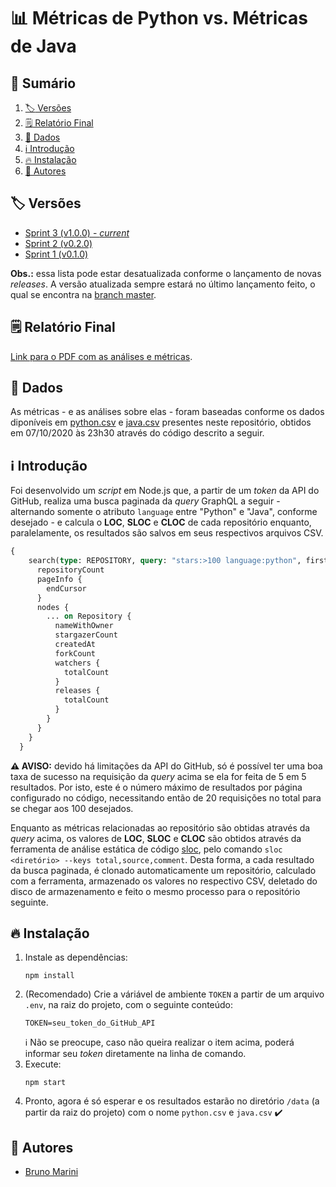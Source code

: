 # :bar_chart: Métricas de Python vs. Métricas de Java

## :card_index: Sumário

1. [:label: Versões](#label-versões)
2. [:spiral_notepad: Relatório Final](#spiral_notepad-relatório-final)
3. [:abacus: Dados](#abacus-dados)
4. [:information_source: Introdução](#information_source-introdução)
5. [:fire: Instalação](#fire-instalação)
6. [:busts_in_silhouette: Autores](#busts_in_silhouette-autores)

## :label: Versões

- [Sprint 3 (v1.0.0) - _current_](https://github.com/TheMarini/python-vs-java-metrics/tree/v1.0.0)
- [Sprint 2 (v0.2.0)](https://github.com/TheMarini/python-vs-java-metrics/tree/v0.2.0)
- [Sprint 1 (v0.1.0)](https://github.com/TheMarini/python-vs-java-metrics/tree/v0.1.0)

**Obs.:** essa lista pode estar desatualizada conforme o lançamento de novas _releases_. A versão atualizada sempre estará no último lançamento feito, o qual se encontra na [branch master](https://github.com/TheMarini/python-vs-java-metrics).

## :spiral_notepad: Relatório Final

[Link para o PDF com as análises e métricas](https://github.com/TheMarini/metrics-from-popular-repositories/blob/v1.0.0/docs/Relatório%20Final.pdf).

## :abacus: Dados

As métricas - e as análises sobre elas - foram baseadas conforme os dados diponíveis em [python.csv](https://github.com/TheMarini/python-vs-java-metrics/blob/v1.0.0/data/python.csv) e [java.csv](https://github.com/TheMarini/python-vs-java-metrics/blob/v1.0.0/data/java.csv) presentes neste repositório, obtidos em 07/10/2020 às 23h30 através do código descrito a seguir.

## :information_source: Introdução

Foi desenvolvido um _script_ em Node.js que, a partir de um _token_ da API do GitHub, realiza uma busca paginada da _query_ GraphQL a seguir - alternando somente o atributo `language` entre "Python" e "Java", conforme desejado - e calcula o **LOC**, **SLOC** e **CLOC** de cada repositório enquanto, paralelamente, os resultados são salvos em seus respectivos arquivos CSV.


```GraphQL
{
    search(type: REPOSITORY, query: "stars:>100 language:python", first: 100) {
      repositoryCount
      pageInfo {
        endCursor
      }
      nodes {
        ... on Repository {
          nameWithOwner
          stargazerCount
          createdAt
          forkCount
          watchers {
            totalCount
          }
          releases {
            totalCount
          }
        }
      }
    }
  }  
```

**:warning: AVISO:** devido há limitações da API do GitHub, só é possível ter uma boa taxa de sucesso na requisição da _query_ acima se ela for feita de 5 em 5 resultados. Por isto, este é o número máximo de resultados por página configurado no código, necessitando então de 20 requisições no total para se chegar aos 100 desejados.

Enquanto as métricas relacionadas ao repositório são obtidas através da​ _query_ acima, os valores de **LOC**, **SLOC** e **CLOC** são obtidos através da ferramenta de análise estática de código ​[sloc](https://github.com/flosse/sloc)​, pelo comando `sloc <diretório> --keys total,source,comment`. Desta forma, a cada resultado da busca paginada, é clonado automaticamente um repositório, calculado com a ferramenta, armazenado os valores no respectivo CSV, deletado do disco de armazenamento e feito o mesmo processo para o repositório seguinte.

## :fire: Instalação

1. Instale as dependências:
    ```
    npm install
    ```
2. (Recomendado) Crie a váriável de ambiente `TOKEN` a partir de um arquivo `.env`, na raiz do projeto, com o seguinte conteúdo:
   ```
   TOKEN=seu_token_do_GitHub_API
   ```
   :information_source: Não se preocupe, caso não queira realizar o item acima, poderá informar seu _token_ diretamente na linha de comando.
3. Execute:
    ```
    npm start
    ```
4. Pronto, agora é só esperar e os resultados estarão no diretório `/data` (a partir da raiz do projeto) com o nome `python.csv` e `java.csv` :heavy_check_mark:

## :busts_in_silhouette: Autores

- [Bruno Marini](https://github.com/TheMarini)

